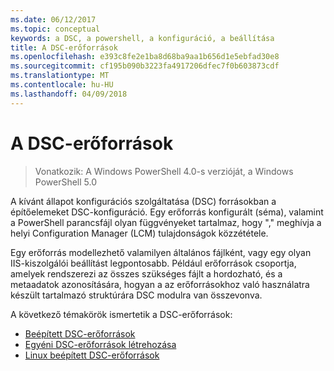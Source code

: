 ```yaml
---
ms.date: 06/12/2017
ms.topic: conceptual
keywords: a DSC, a powershell, a konfiguráció, a beállítása
title: A DSC-erőforrások
ms.openlocfilehash: e393c8fe2e1ba8d68ba9aa1b656d1e5ebfad30e8
ms.sourcegitcommit: cf195b090b3223fa4917206dfec7f0b603873cdf
ms.translationtype: MT
ms.contentlocale: hu-HU
ms.lasthandoff: 04/09/2018
---
```

# <a name="dsc-resources"></a>A DSC-erőforrások

>Vonatkozik: A Windows PowerShell 4.0-s verzióját, a Windows PowerShell 5.0

A kívánt állapot konfigurációs szolgáltatása (DSC) forrásokban a építőelemeket DSC-konfiguráció. Egy erőforrás konfigurált (séma), valamint a PowerShell parancsfájl olyan függvényeket tartalmaz, hogy "," meghívja a helyi Configuration Manager (LCM) tulajdonságok közzététele.

Egy erőforrás modellezhető valamilyen általános fájlként, vagy egy olyan IIS-kiszolgálói beállítást legpontosabb.  Például erőforrások csoportja, amelyek rendszerezi az összes szükséges fájlt a hordozható, és a metaadatok azonosítására, hogyan a az erőforrásokhoz való használatra készült tartalmazó struktúrára DSC modulra van összevonva.

A következő témakörök ismertetik a DSC-erőforrások:

- [Beépített DSC-erőforrások](builtInResource.md)
- [Egyéni DSC-erőforrások létrehozása](authoringResource.md)
- [Linux beépített DSC-erőforrások](lnxBuiltInResources.md)